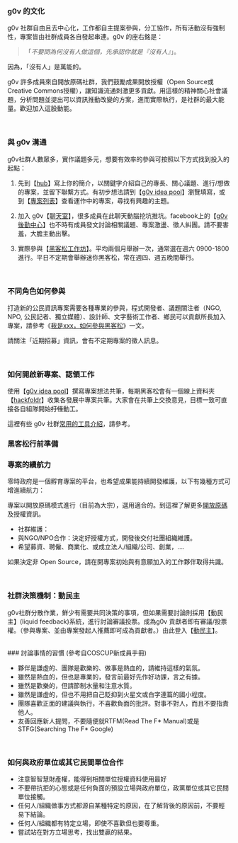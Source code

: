 ### g0v 的文化

g0v 社群自由且去中心化，工作都自主提案參與，分工協作，所有活動沒有強制性，專案皆由社群成員各自發起串連。g0v 的座右銘是：

>「_不要問為何沒有人做這個，先承認你就是『沒有人』_」。

因為，「沒有人」是萬能的。

g0v 許多成員來自開放原碼社群，我們鼓勵成果開放授權（Open Source或Creative Commons授權），讓知識流通刺激更多貢獻。用這樣的精神關心社會議題，分析問題並提出可以資訊推動改變的方案，進而實際執行，是社群的最大能量。歡迎加入這股動能。

<br/>

### 與 g0v 溝通

g0v社群人數眾多，實作議題多元，想要有效率的參與可按照以下方式找到投入的起點：

1. 先到【[hub](http://hack.g0v.tw/people)】寫上你的簡介，以關鍵字介紹自己的專長、關心議題、進行/想做的專案，並留下聯繫方式。有初步想法請到【[g0v idea pool](https://g0v.hackpad.com/ep/group/yvUEJD5fNjX)】瀏覽填寫，或到【[專案列表](http://hack.g0v.tw/project)】查看運作中的專案，尋找有興趣的主題。

2. 加入 g0v【[聊天室](http://hack.g0v.tw/irc)】，很多成員在此聊天動腦挖坑推坑。facebook上的【[g0v 後勤中心](https://www.facebook.com/groups/g0v.general/)】也不時有成員發文討論相關議題、專案激盪、徵人糾團。請不要害羞，大膽主動出擊。

3. 實際參與【[黑客松工作坊](http://registrano.com/group/g0v-tw)】。平均兩個月舉辦一次，通常選在週六 0900-1800 進行。平日不定期會舉辦迷你黑客松，常在週四、週五晚間舉行。

<br/>

### 不同角色如何參與

打造新的公民資訊專案需要各種專業的參與，程式開發者、議題關注者（NGO, NPO, 公民記者、獨立媒體）、設計師、文字藝術工作者、鄉民可以貢獻所長加入專案，請參考《[我是xxx，如何參與黑客松](https://hackpad.com/...--ZYU6qiYaQLo)》一文。

請關注「近期招募」資訊，會有不定期專案的徵人訊息。

<br/>

### 如何開啟新專案、認領工作

使用【[g0v idea pool](https://g0v.hackpad.com/ep/group/yvUEJD5fNjX)】撰寫專案想法共筆，每期黑客松會有一個線上資料夾 【[hackfoldr](http://hack.g0v.tw)】收集各發展中專案共筆。大家會在共筆上交換意見，目標一致可直接各自組隊開始<del>打怪</del>動工。

這裡有些 g0v 社群[常用的工具介紹](/join/tools.html)，請參考。

### 黑客松行前準備


### 專案的續航力

零時政府是一個孵育專案的平台，也希望成果能持續開發維護，以下有幾種方式可增進續航力：

專案以開放原碼模式進行（目前為大宗），選用適合的。到這裡了解更多[開放原碼](/join/license.html)及授權資訊。

* 社群維護：
* 與NGO/NPO合作：決定好授權方式，開發後交付社團組織維護。
* 希望募資、聘僱、商業化、或成立法人/組織/公司、創業，....

如果決定非 Open Source，請在開專案初始與有意願加入的工作夥伴取得共識。



<br/>

### 社群決策機制：動民主

g0v社群分散作業，鮮少有需要共同決策的事項，但如果需要討論則採用【動民主】(liquid feedback)系統，進行討論審議投票。成為g0v 貢獻者即有審議/投票權。（參與專案、並由專案發起人推薦即可成為貢獻者。）由此登入【[動民主](http://lqfb-test.g0v.tw/pf/)】。

<br />
### 討論事情的習慣
(參考自COSCUP新成員手冊)

* 夥伴是謙虛的、團隊是歡樂的、做事是熱血的，請維持這樣的氣氛。
* 雖然是熱血的，但也是專業的，發言前最好先作好功課，言之有據。
* 雖然是歡樂的，但請節制水量和注意水質。
* 雖然是謙虛的，但也不用把自己貶抑到火星文或白字連篇的國小程度。
* 團隊喜歡正面的建議與執行，不喜歡負面的批評。對事不對人，而且不要指責他人。
* 友善回應新人提問，不要隨便就RTFM(Read The F* Manual)或是STFG(Searching The F* Google)

<br />

### 如何與政府單位或其它民間單位合作
* 注意智智慧財產權，能得到相關單位授權資料使用最好
* 不要帶抗拒的心態或是任何負面的預設立場與政府單位，政黨單位或其它民間單位接觸。
* 任何人/組織做事方式都源自某種特定的原因，在了解背後的原因前，不要輕易下結論。
* 任何人/組織都有特定立場，即使不喜歡但也要尊重。
* 嘗試站在對方立場思考，找出雙贏的結果。




